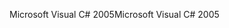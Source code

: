<span data-ttu-id="a5194-101">Microsoft Visual C# 2005</span><span class="sxs-lookup"><span data-stu-id="a5194-101">Microsoft Visual C# 2005</span></span>